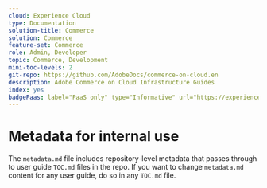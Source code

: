 ```yaml
---
cloud: Experience Cloud
type: Documentation
solution-title: Commerce
solution: Commerce
feature-set: Commerce
role: Admin, Developer
topic: Commerce, Development
mini-toc-levels: 2
git-repo: https://github.com/AdobeDocs/commerce-on-cloud.en
description: Adobe Commerce on Cloud Infrastructure Guides
index: yes
badgePaas: label="PaaS only" type="Informative" url="https://experienceleague.adobe.com/en/docs/commerce" tooltip="Applies to Adobe Commerce on Cloud projects only (Adobe-managed PaaS infrastructure)."
---
```


# Metadata for internal use

The `metadata.md` file includes repository-level metadata that passes through to user guide `TOC.md` files in the repo. If you want to change `metadata.md` content for any user guide, do so in any `TOC.md` file.
